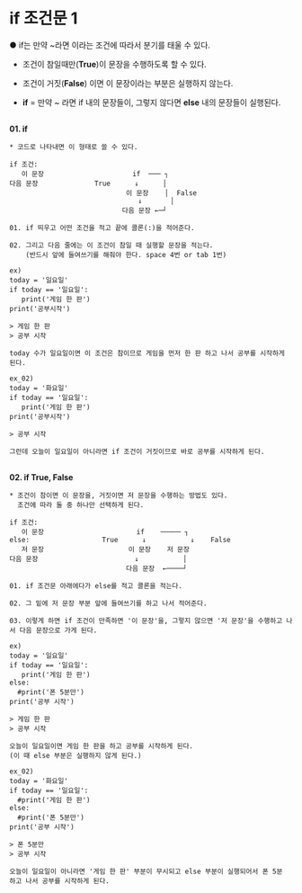 # if 조건문 1
● if는 만약 ~라면 이라는 조건에 따라서 분기를 태울 수 있다.
* 조건이 참일때만(**True**)이 문장을 수행하도록 할 수 있다.
* 조건이 거짓(**False**) 이면 이 문장이라는 부분은 실행하지 않는다.

* **if** = 만약 ~ 라면 if 내의 문장들이, 그렇지 않다면 **else** 내의 문장들이 실행된다.
##
**01. if**
```
* 코드로 나타내면 이 형태로 쓸 수 있다.

if 조건:                       
   이 문장                      if  ─── ┐
다음 문장              True      ↓      │ 
                             이 문장    │  False
                                ↓       │
                            다음 문장 ←─┘

01. if 띄우고 어떤 조건을 적고 끝에 콜론(:)을 적어준다.

02. 그리고 다음 줄에는 이 조건이 참일 때 실행할 문장을 적는다.
    (반드시 앞에 들여쓰기를 해줘야 한다. space 4번 or tab 1번)
```
``` 
ex)
today = '일요일'
if today == '일요일':
   print('게임 한 판')
print('공부시작')

> 게임 한 판
> 공부 시작

today 수가 일요일이면 이 조건은 참이므로 게임을 먼저 한 판 하고 나서 공부를 시작하게 된다.

ex_02)
today = '화요일'
if today == '일요일':
   print('게임 한 판')
print('공부시작')

> 공부 시작

그런데 오늘이 일요일이 아니라면 if 조건이 거짓이므로 바로 공부를 시작하게 된다.
```
##
**02. if True, False**
```
* 조건이 참이면 이 문장을, 거짓이면 저 문장을 수행하는 방법도 있다.
  조건에 따라 둘 중 하나만 선택하게 된다.

if 조건:
   이 문장                       if    ───── ┐
else:                  True      ↓           ↓    False
   저 문장                     이 문장    저 문장
다음 문장                        ↓           │
                             다음 문장  ←────┘

01. if 조건문 아래에다가 else를 적고 콜론을 적는다.

02. 그 밑에 저 문장 부분 앞에 들여쓰기를 하고 나서 적어준다.

03. 이렇게 하면 if 조건이 만족하면 '이 문장'을, 그렇지 않으면 '저 문장'을 수행하고 나서 다음 문장으로 가게 된다.
```
```
ex)
today = '일요일'
if today == '일요일':
   print('게임 한 판')
else:
  #print('폰 5분만')
print('공부 시작')

> 게임 한 판
> 공부 시작

오늘이 일요일이면 게임 한 판을 하고 공부를 시작하게 된다.
(이 때 else 부분은 실행하지 않게 된다.)

ex_02)
today = '화요일'
if today == '일요일':
  #print('게임 한 판')
else:
  #print('폰 5분만')
print('공부 시작')

> 폰 5분만
> 공부 시작

오늘이 일요일이 아니라면 '게임 한 판' 부분이 무시되고 else 부분이 실행되어서 폰 5분 하고 나서 공부를 시작하게 된다.
```
